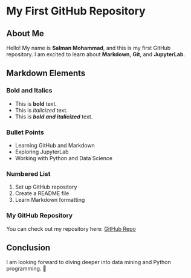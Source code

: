 # My First GitHub Repository

## About Me
Hello! My name is **Salman Mohammad**, and this is my first GitHub repository. I am excited to learn about **Markdown**, **Git**, and **JupyterLab**.

## Markdown Elements

### **Bold and Italics**
- This is **bold** text.
- This is *italicized* text.
- This is ***bold and italicized*** text.

### **Bullet Points**
- Learning GitHub and Markdown
- Exploring JupyterLab
- Working with Python and Data Science

### **Numbered List**
1. Set up GitHub repository
2. Create a README file
3. Learn Markdown formatting

### **My GitHub Repository**
You can check out my repository here: [GitHub Repo](https://github.com/salman-mohammad/mcis6273-s25-datamining) 

## Conclusion
I am looking forward to diving deeper into data mining and Python programming. 🚀

